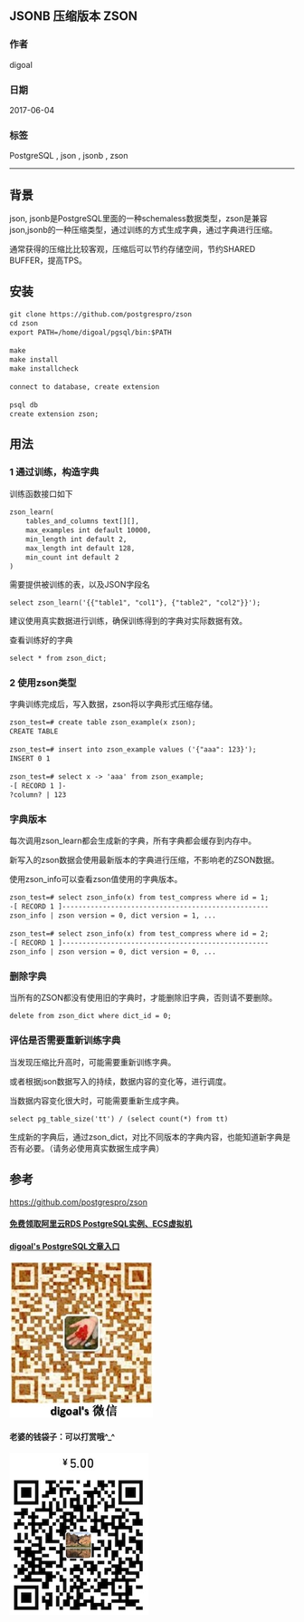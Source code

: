 ## JSONB 压缩版本 ZSON  
                                              
### 作者          
digoal          
           
### 日期          
2017-06-04          
                 
### 标签          
PostgreSQL , json , jsonb , zson    
          
----          
             
## 背景     
json, jsonb是PostgreSQL里面的一种schemaless数据类型，zson是兼容json,jsonb的一种压缩类型，通过训练的方式生成字典，通过字典进行压缩。  
  
通常获得的压缩比比较客观，压缩后可以节约存储空间，节约SHARED BUFFER，提高TPS。  
  
## 安装  
  
```  
git clone https://github.com/postgrespro/zson  
cd zson  
export PATH=/home/digoal/pgsql/bin:$PATH  
  
make  
make install  
make installcheck  
  
connect to database, create extension  
  
psql db  
create extension zson;  
```  
  
## 用法  
### 1 通过训练，构造字典  
训练函数接口如下  
  
```  
zson_learn(  
    tables_and_columns text[][],  
    max_examples int default 10000,  
    min_length int default 2,  
    max_length int default 128,  
    min_count int default 2  
)  
```  
  
需要提供被训练的表，以及JSON字段名  
  
```  
select zson_learn('{{"table1", "col1"}, {"table2", "col2"}}');  
```  
  
建议使用真实数据进行训练，确保训练得到的字典对实际数据有效。  
  
查看训练好的字典  
  
```  
select * from zson_dict;  
```  
  
### 2 使用zson类型  
字典训练完成后，写入数据，zson将以字典形式压缩存储。  
  
```  
zson_test=# create table zson_example(x zson);  
CREATE TABLE  
  
zson_test=# insert into zson_example values ('{"aaa": 123}');  
INSERT 0 1  
  
zson_test=# select x -> 'aaa' from zson_example;  
-[ RECORD 1 ]-  
?column? | 123  
```  
  
### 字典版本  
每次调用zson_learn都会生成新的字典，所有字典都会缓存到内存中。  
  
新写入的zson数据会使用最新版本的字典进行压缩，不影响老的ZSON数据。  
  
使用zson_info可以查看zson值使用的字典版本。  
  
```  
zson_test=# select zson_info(x) from test_compress where id = 1;  
-[ RECORD 1 ]---------------------------------------------------  
zson_info | zson version = 0, dict version = 1, ...  
  
zson_test=# select zson_info(x) from test_compress where id = 2;  
-[ RECORD 1 ]---------------------------------------------------  
zson_info | zson version = 0, dict version = 0, ...  
```  
  
### 删除字典  
当所有的ZSON都没有使用旧的字典时，才能删除旧字典，否则请不要删除。  
  
```  
delete from zson_dict where dict_id = 0;  
```  
  
### 评估是否需要重新训练字典  
当发现压缩比升高时，可能需要重新训练字典。  
  
或者根据json数据写入的持续，数据内容的变化等，进行调度。  
  
当数据内容变化很大时，可能需要重新生成字典。	  
  
```  
select pg_table_size('tt') / (select count(*) from tt)  
```  
  
生成新的字典后，通过zson_dict，对比不同版本的字典内容，也能知道新字典是否有必要。（请务必使用真实数据生成字典）  
  
## 参考  
https://github.com/postgrespro/zson  
    

  
  
  
  
  
  
  
  
  
  
  
  
  
#### [免费领取阿里云RDS PostgreSQL实例、ECS虚拟机](https://free.aliyun.com/ "57258f76c37864c6e6d23383d05714ea")
  
  
#### [digoal's PostgreSQL文章入口](https://github.com/digoal/blog/blob/master/README.md "22709685feb7cab07d30f30387f0a9ae")
  
  
![digoal's weixin](../pic/digoal_weixin.jpg "f7ad92eeba24523fd47a6e1a0e691b59")
  
  
#### 老婆的钱袋子：可以打赏哦^_^  
![wife's weixin ds](../pic/wife_weixin_ds.jpg "acd5cce1a143ef1d6931b1956457bc9f")
  
